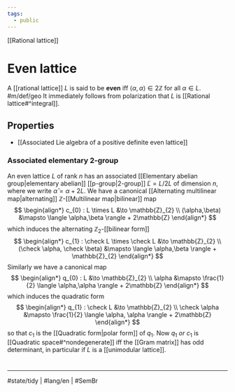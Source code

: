 ```yaml
---
tags:
  - public
---
```

[[Rational lattice]]
# Even lattice

A [[rational lattice]] $L$ is said to be **even** iff $\langle \alpha,\alpha \rangle \in 2\mathbb{Z}$ for all $\alpha \in L$. #m/def/geo
It immediately follows from polarization that $L$ is [[Rational lattice#^integral]].

## Properties

- [[Associated Lie algebra of a positive definite even lattice]]

### Associated elementary 2-group

An even lattice $L$ of rank $n$ has an associated [[Elementary abelian group|elementary abelian]] [[p-group|2-group]] $\check L = L / 2L$ of dimension $n$,
where we write $\check \alpha = \alpha + 2L$.
We have a canonical [[Alternating multilinear map|alternating]] $\mathbb{Z}$-[[Multilinear map|bilinear]] map
$$
\begin{align*}
c_{0} : L \times L &\to \mathbb{Z}_{2} \\ 
(\alpha,\beta) &\mapsto \langle \alpha,\beta \rangle  + 2\mathbb{Z}
\end{align*}
$$
which induces the alternating $\mathbb{Z}_{2}$-[[bilinear form]]
$$
\begin{align*}
c_{1} : \check L \times \check L &\to \mathbb{Z}_{2} \\
(\check \alpha, \check \beta) &\mapsto \langle \alpha,\beta \rangle + \mathbb{Z}_{2}
\end{align*}
$$
Similarly we have a canonical map
$$
\begin{align*}
q_{0} : L &\to \mathbb{Z}_{2} \\
 \alpha &\mapsto \frac{1}{2} \langle \alpha,\alpha \rangle  + 2\mathbb{Z}
\end{align*}
$$
which induces the quadratic form
$$
\begin{align*}
q_{1} : \check L &\to \mathbb{Z}_{2} \\
\check \alpha &\mapsto \frac{1}{2} \langle \alpha, \alpha \rangle  + 2\mathbb{Z}
\end{align*}
$$
so that $c_{1}$ is the [[Quadratic form|polar form]] of $q_{1}$.
Now $q_{1}$ _or_ $c_1$ is [[Quadratic space#^nondegenerate]] iff the [[Gram matrix]] has odd determinant,
in particular if $L$ is a [[unimodular lattice]].

#
---
#state/tidy | #lang/en | #SemBr
